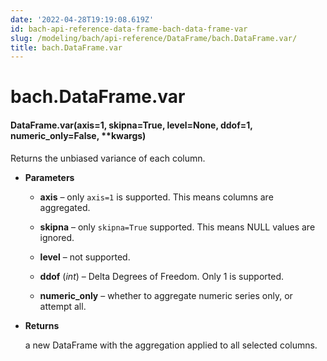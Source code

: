 ```yaml
---
date: '2022-04-28T19:19:08.619Z'
id: bach-api-reference-data-frame-bach-data-frame-var
slug: /modeling/bach/api-reference/DataFrame/bach.DataFrame.var/
title: bach.DataFrame.var
---
```


# bach.DataFrame.var


#### DataFrame.var(axis=1, skipna=True, level=None, ddof=1, numeric_only=False, \*\*kwargs)
Returns the unbiased variance of each column.


* **Parameters**

    
    * **axis** – only `axis=1` is supported. This means columns are aggregated.


    * **skipna** – only `skipna=True` supported. This means NULL values are ignored.


    * **level** – not supported.


    * **ddof** (*int*) – Delta Degrees of Freedom. Only 1 is supported.


    * **numeric_only** – whether to aggregate numeric series only, or attempt all.



* **Returns**

    a new DataFrame with the aggregation applied to all selected columns.


<!-- !! processed by numpydoc !! -->
